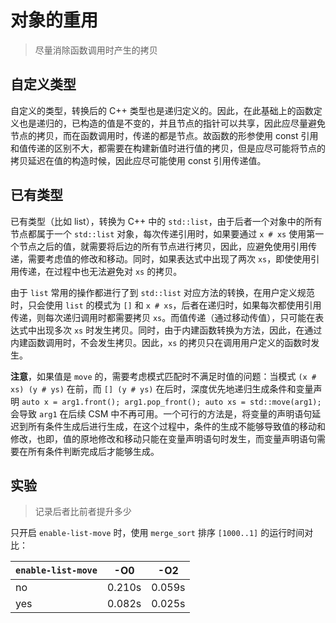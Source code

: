 # 对象的重用

> 尽量消除函数调用时产生的拷贝

## 自定义类型

自定义的类型，转换后的 C++ 类型也是递归定义的。因此，在此基础上的函数定义也是递归的，已构造的值是不变的，并且节点的指针可以共享，因此应尽量避免节点的拷贝，而在函数调用时，传递的都是节点。故函数的形参使用 const 引用和值传递的区别不大，都需要在构建新值时进行值的拷贝，但是应尽可能将节点的拷贝延迟在值的构造时候，因此应尽可能使用 const 引用传递值。

## 已有类型

已有类型（比如 list），转换为 C++ 中的 `std::list`，由于后者一个对象中的所有节点都属于一个 `std::list` 对象，每次传递引用时，如果要通过 `x # xs` 使用第一个节点之后的值，就需要将后边的所有节点进行拷贝，因此，应避免使用引用传递，需要考虑值的修改和移动。同时，如果表达式中出现了两次 `xs`，即使使用引用传递，在过程中也无法避免对 `xs` 的拷贝。

由于 `list` 常用的操作都进行了到 `std::list` 对应方法的转换，在用户定义规范时，只会使用 `list` 的模式为 `[]` 和 `x # xs`，后者在递归时，如果每次都使用引用传递，则每次递归调用时都需要拷贝 `xs`。而值传递（通过移动传值），只可能在表达式中出现多次 `xs` 时发生拷贝。同时，由于内建函数转换为方法，因此，在通过内建函数调用时，不会发生拷贝。因此，`xs` 的拷贝只在调用用户定义的函数时发生。

**注意**，如果值是 `move` 的，需要考虑模式匹配时不满足时值的问题：当模式 `(x # xs) (y # ys)` 在前，而 `[] (y # ys)` 在后时，深度优先地递归生成条件和变量声明 `auto x = arg1.front(); arg1.pop_front(); auto xs = std::move(arg1);` 会导致 `arg1` 在后续 CSM 中不再可用。一个可行的方法是，将变量的声明语句延迟到所有条件生成后进行生成，在这个过程中，条件的生成不能够导致值的移动和修改，也即，值的原地修改和移动只能在变量声明语句时发生，而变量声明语句需要在所有条件判断完成后才能够生成。

## 实验

> 记录后者比前者提升多少

只开启 `enable-list-move` 时，使用 `merge_sort` 排序 `[1000..1]` 的运行时间对比：

| `enable-list-move` | -O0 | -O2 |
| --- | --- | --- |
| no | 0.210s | 0.059s |
| yes | 0.082s | 0.025s |
